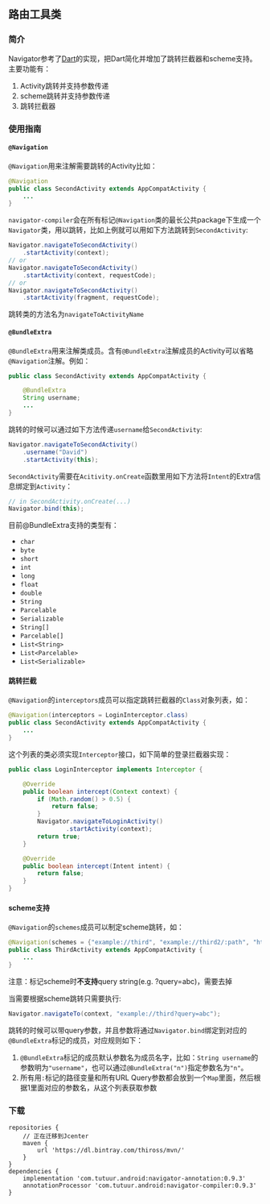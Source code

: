 ## 路由工具类
### 简介
Navigator参考了[Dart](https://github.com/f2prateek/dart)的实现，把Dart简化并增加了跳转拦截器和scheme支持。主要功能有：
1. Activity跳转并支持参数传递
2. scheme跳转并支持参数传递
3. 跳转拦截器

### 使用指南
#### `@Navigation`
`@Navigation`用来注解需要跳转的Activity比如：
``` Java
@Navigation
public class SecondActivity extends AppCompatActivity {
    ...
}
```

`navigator-compiler`会在所有标记`@Navigation`类的最长公共package下生成一个`Navigator`类，用以跳转，比如上例就可以用如下方法跳转到`SecondActivity`:
``` Java
Navigator.navigateToSecondActivity()
    .startActivity(context);
// or
Navigator.navigateToSecondActivity()
    .startActivity(context, requestCode);
// or
Navigator.navigateToSecondActivity()
    .startActivity(fragment, requestCode);
```
跳转类的方法名为`navigateToActivityName`

#### `@BundleExtra`
`@BundleExtra`用来注解类成员。含有`@BundleExtra`注解成员的Activity可以省略`@Navigation`注解。例如：
``` Java
public class SecondActivity extends AppCompatActivity {

    @BundleExtra
    String username;
    ...
}
```

跳转的时候可以通过如下方法传递`username`给`SecondActivity`:
``` Java
Navigator.navigateToSecondActivity()
    .username("David")
    .startActivity(this);
```
`SecondActivity`需要在`Acitivity.onCreate`函数里用如下方法将`Intent`的Extra信息绑定到`Activity`：
``` Java
// in SecondActivity.onCreate(...)
Navigator.bind(this);
```

目前@BundleExtra支持的类型有：
* `char`
* `byte`
* `short`
* `int`
* `long`
* `float`
* `double`
* `String`
* `Parcelable`
* `Serializable`
* `String[]`
* `Parcelable[]`
* `List<String>`
* `List<Parcelable>`
* `List<Serializable>`

#### 跳转拦截
`@Navigation`的`interceptors`成员可以指定跳转拦截器的`Class`对象列表，如：
``` Java
@Navigation(interceptors = LoginInterceptor.class)
public class SecondActivity extends AppCompatActivity {
    ...
}
```

这个列表的类必须实现`Interceptor`接口，如下简单的登录拦截器实现：
``` Java
public class LoginInterceptor implements Interceptor {

    @Override
    public boolean intercept(Context context) {
        if (Math.random() > 0.5) {
            return false;
        }
        Navigator.navigateToLoginActivity()
                .startActivity(context);
        return true;
    }

    @Override
    public boolean intercept(Intent intent) {
        return false;
    }
}
```

#### scheme支持
`@Navigation`的`schemes`成员可以制定scheme跳转，如：
``` Java
@Navigation(schemes = {"example://third", "example://third2/:path", "http://www.example.com/third"})
public class ThirdActivity extends AppCompatActivity {
    ...
}
```
注意：标记scheme时**不支持**query string(e.g. ?query=abc)，需要去掉

当需要根据scheme跳转只需要执行:
``` Java
Navigator.navigateTo(context, "example://third?query=abc");
```
跳转的时候可以带query参数，并且参数将通过`Navigator.bind`绑定到对应的`@BundleExtra`标记的成员，对应规则如下：
1. `@BundleExtra`标记的成员默认参数名为成员名字，比如：`String username`的参数明为`"username"`，也可以通过`@BundleExtra("n")`指定参数名为`"n"`。
2. 所有用`:`标记的路径变量和所有URL Query参数都会放到一个`Map`里面，然后根据1里面对应的参数名，从这个列表获取参数

### 下载
```
repositories {
    // 正在迁移到Jcenter
    maven {
        url 'https://dl.bintray.com/thiross/mvn/'
    }
}
dependencies {
    implementation 'com.tutuur.android:navigator-annotation:0.9.3'
    annotationProcessor 'com.tutuur.android:navigator-compiler:0.9.3'
}
```
